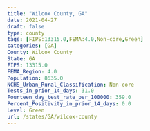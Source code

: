 ```yaml
---
title: "Wilcox County, GA"
date: 2021-04-27
draft: false
type: county
tags: [FIPS:13315.0,FEMA:4.0,Non-core,Green]
categories: [GA]
County: Wilcox County
State: GA
FIPS: 13315.0
FEMA_Region: 4.0
Population: 8635.0
NCHS_Urban_Rural_Classification: Non-core
Tests_in_prior_14_days: 31.0
Fourteen_day_test_rate_per_100000: 359.0
Percent_Positivity_in_prior_14_days: 0.0
Level: Green
url: /states/GA/wilcox-county
---
```



